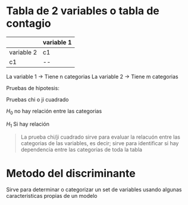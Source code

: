 # Tabla de 2 variables o tabla de contagio

|            | variable 1 |
| ---------- | ---------- |
| variable 2 | c1         |
| c1         | --         |

La variable 1 -> Tiene n categorias
La variable 2 -> Tiene m categorias

Pruebas de hipotesis:

Pruebas chi o ji cuadrado

$H_0$ no hay relación entre las categorias

$H_1$ Si hay relación

> La prueba chi/ji cuadrado sirve para evaluar la relacuón entre las categorias de las variables, es decir; sirve para identificar si hay dependencia entre las categorias de toda la tabla

# Metodo del discriminante

Sirve para determinar o categorizar un set de variables usando algunas caracteristicas propias de un modelo